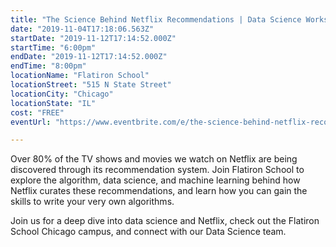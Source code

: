 ```yaml
---
title: "The Science Behind Netflix Recommendations | Data Science Workshop"
date: "2019-11-04T17:18:06.563Z"
startDate: "2019-11-12T17:14:52.000Z"
startTime: "6:00pm"
endDate: "2019-11-12T17:14:52.000Z"
endTime: "8:00pm"
locationName: "Flatiron School"
locationStreet: "515 N State Street"
locationCity: "Chicago"
locationState: "IL"
cost: "FREE"
eventUrl: "https://www.eventbrite.com/e/the-science-behind-netflix-recommendations-workshop-chicago-tickets-78117410277"

---
```


Over 80% of the TV shows and movies we watch on Netflix are being discovered through its recommendation system. Join Flatiron School to explore the algorithm, data science, and machine learning behind how Netflix curates these recommendations, and learn how you can gain the skills to write your very own algorithms. 

Join us for a deep dive into data science and Netflix, check out the Flatiron School Chicago campus, and connect with our Data Science team.

